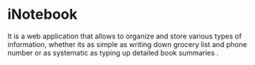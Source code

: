 # iNotebook
 It is a web application that allows to organize and store various types of information, whether its as simple as writing down grocery list  and phone number or as systematic as typing up detailed book summaries .
